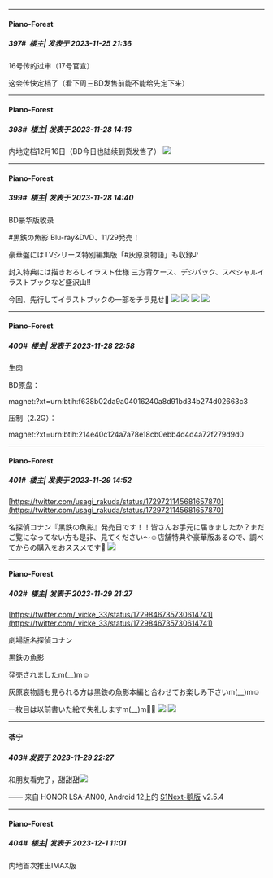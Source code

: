 
*****

####  Piano-Forest  
##### 397#         楼主| 发表于 2023-11-25 21:36

16号传的过审（17号官宣）

这会传快定档了（看下周三BD发售前能不能给先定下来）


*****

####  Piano-Forest  
##### 398#         楼主| 发表于 2023-11-28 14:16

内地定档12月16日（BD今日也陆续到货发售了）
<img src="https://p.sda1.dev/14/3dd42bbd3b7ec4178275fa8fb5c5bb9f/001LTF2wly1hkartel6ddj61xg2qkb2b02.jpg" referrerpolicy="no-referrer">


*****

####  Piano-Forest  
##### 399#         楼主| 发表于 2023-11-28 14:40

BD豪华版收录

#黒鉄の魚影 Blu-ray&amp;DVD、11/29発売！

豪華盤にはTVシリーズ特別編集版「#灰原哀物語」も収録♪

封入特典には描きおろしイラスト仕様 三方背ケース、デジパック、スペシャルイラストブックなど盛沢山!!

今回、先行してイラストブックの一部をチラ見せ👀
<img src="https://p.sda1.dev/14/c6c68557c6ffd4c96cc3ebc81bfe85ba/20231128_144014.jpg" referrerpolicy="no-referrer">
<img src="https://p.sda1.dev/14/707dec2e73f441704918c3cd4623d9c9/20231128_144015.jpg" referrerpolicy="no-referrer">
<img src="https://p.sda1.dev/14/6567d0228e57acf15afcec54492119dc/20231128_144017.jpg" referrerpolicy="no-referrer">
<img src="https://p.sda1.dev/14/ead0852a1a363f19b0a00996e84b6520/20231128_144018.jpg" referrerpolicy="no-referrer">


*****

####  Piano-Forest  
##### 400#         楼主| 发表于 2023-11-28 22:58

生肉 

BD原盘：

magnet:?xt=urn:btih:f638b02da9a04016240a8d91bd34b274d02663c3

压制（2.2G）：

magnet:?xt=urn:btih:214e40c124a7a78e18cb0ebb4d4d4a72f279d9d0


*****

####  Piano-Forest  
##### 401#         楼主| 发表于 2023-11-29 14:52

[https://twitter.com/usagi_rakuda/status/1729721145681657870](https://twitter.com/usagi_rakuda/status/1729721145681657870)

名探偵コナン『黒鉄の魚影』発売日です！！皆さんお手元に届きましたか？まだご覧になってない方も是非、見てください～☺️店舗特典や豪華版あるので、調べてからの購入をおススメです🌟
<img src="https://p.sda1.dev/14/5b3399172b1dec9e554f1598ad660605/20231129_145124.jpg" referrerpolicy="no-referrer">


*****

####  Piano-Forest  
##### 402#         楼主| 发表于 2023-11-29 21:27

[https://twitter.com/_vicke_33/status/1729846735730614741](https://twitter.com/_vicke_33/status/1729846735730614741)

劇場版名探偵コナン

黒鉄の魚影

発売されましたm(__)m☺

灰原哀物語も見られる方は黒鉄の魚影本編と合わせてお楽しみ下さいm(__)m☺

一枚目は以前書いた絵で失礼しますm(__)m🙇‍♂
<img src="https://p.sda1.dev/14/c5920ac6a28be92b5ae6c9baae0d6e88/20231129_212350.jpg" referrerpolicy="no-referrer">
<img src="https://p.sda1.dev/14/2f2d0df4980fbeea1373c7ac8b171ef0/20231129_212351.jpg" referrerpolicy="no-referrer">


*****

####  苓宁  
##### 403#       发表于 2023-11-29 22:27

和朋友看完了，甜甜甜<img src="https://static.saraba1st.com/image/smiley/face2017/033.png" referrerpolicy="no-referrer">

—— 来自 HONOR LSA-AN00, Android 12上的 [S1Next-鹅版](https://github.com/ykrank/S1-Next/releases) v2.5.4


*****

####  Piano-Forest  
##### 404#         楼主| 发表于 2023-12-1 11:01

内地首次推出IMAX版

